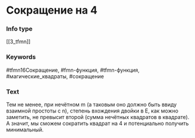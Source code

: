 # Сокращение на 4
### Info type
[[3_tfmn]]
### Keywords
#tfmn16Сокращение, #fmn-функция, #tfmn-функция, #магические_квадраты, #сокращение
### Text
Тем не менее, при нечётном m (а таковым оно должно быть ввиду взаимной простоты с n), степень вхождения двойки в E, как можно заметить, не превысит второй (сумма нечётных квадратов в квадрате). А значит, мы сможем сократить квадрат на 4 и потенциально получить минимальный.